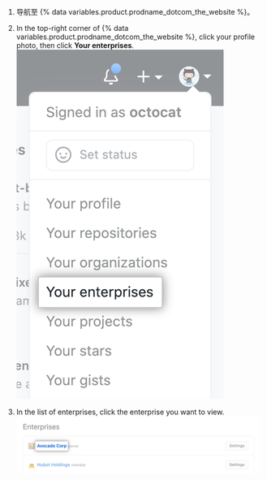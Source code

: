 1. 导航至 {% data variables.product.prodname_dotcom_the_website %}。

1. In the top-right corner of {% data variables.product.prodname_dotcom_the_website %}, click your profile photo, then click **Your enterprises**. !["Your enterprises" in drop-down menu for profile photo on {% data variables.product.product_name %}](/assets/images/help/enterprises/your-enterprises.png)

1. In the list of enterprises, click the enterprise you want to view. ![Name of an enterprise in list of your enterprises](/assets/images/help/enterprises/your-enterprises-list.png)
